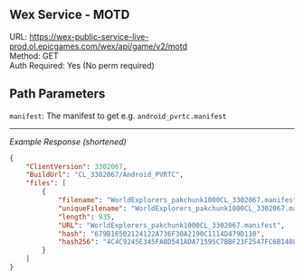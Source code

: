 ## Wex Service - MOTD

URL: https://wex-public-service-live-prod.ol.epicgames.com/wex/api/game/v2/motd \
Method: GET \
Auth Required: Yes (No perm required)

## Path Parameters

`manifest`: The manifest to get e.g. `android_pvrtc.manifest`

---

_Example Response (shortened)_

```json
{
    "ClientVersion": 3302067,
    "BuildUrl": "CL_3302067/Android_PVRTC",
    "files": [
        {
            "filename": "WorldExplorers_pakchunk1000CL_3302067.manifest",
            "uniqueFilename": "WorldExplorers_pakchunk1000CL_3302067.manifest",
            "length": 935,
            "URL": "WorldExplorers_pakchunk1000CL_3302067.manifest",
            "hash": "679B16502124122A736F30A2190C1114D479D110",
            "hash256": "4C4C9245E345FA8D541ADA71595C7BBF23F2547FC6B1408FF9A39FF34277CD6C"
        }
    ]
}
```
